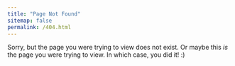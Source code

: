 ```yaml
---
title: "Page Not Found"
sitemap: false
permalink: /404.html
---
```


Sorry, but the page you were trying to view does not exist.
Or maybe this *is* the page you were trying to view. In which case, you did it! :)
